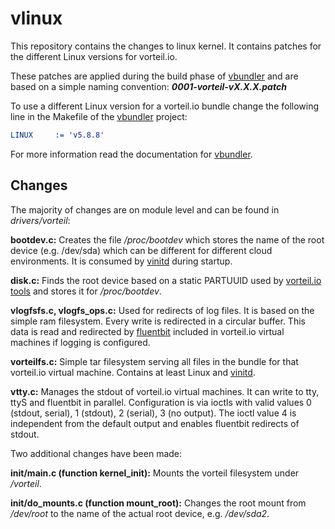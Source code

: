 # vlinux

This repository contains the changes to linux kernel. It contains patches for the different Linux versions for vorteil.io.

These patches are applied during the build phase of [vbundler](https://github.com/vorteil/vbundler) and are based on a simple naming convention: **_0001-vorteil-vX.X.X.patch_**

To use a different Linux version for a vorteil.io bundle change the following line in the Makefile of the [vbundler](https://github.com/vorteil/vbundler) project:

```cmake
LINUX     := 'v5.8.8'
```

For more information read the documentation for [vbundler](https://github.com/vorteil/vbundler).

## Changes

The majority of changes are on module level and can be found in _drivers/vorteil_:

**bootdev.c:** Creates the file _/proc/bootdev_ which stores the name of the root device (e.g. /dev/sda) which can be different for different cloud environments. It is consumed by [vinitd](https://github.com/vorteil/vinitd) during startup.

**disk.c:** Finds the root device based on a static PARTUUID used by [vorteil.io tools](https://github.com/vorteil/vorteil) and stores it for _/proc/bootdev_.

**vlogfsfs.c, vlogfs_ops.c:** Used for redirects of log files. It is based on the simple ram filesystem. Every write is redirected in a circular buffer. This data is read and redirected by [fluentbit](https://fluentbit.io/) included in vorteil.io virtual machines if logging is configured.

**vorteilfs.c:**  Simple tar filesystem serving all files in the bundle for that vorteil.io virtual machine. Contains at least Linux and [vinitd](https://github.com/vorteil/vinitd).

**vtty.c:** Manages the stdout of vorteil.io virtual machines. It can write to tty, ttyS and fluentbit in parallel. Configuration is via ioctls with valid values 0 (stdout, serial), 1 (stdout), 2 (serial), 3 (no output). The ioctl value 4 is independent from the default output and enables fluentbit redirects of stdout.  

Two additional changes have been made:

**init/main.c (function kernel_init):** Mounts the vorteil filesystem under _/vorteil_.

**init/do_mounts.c (function mount_root):** Changes the root mount from _/dev/root_ to the name of the actual root device, e.g. _/dev/sda2_.
